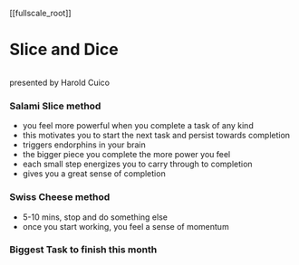 [[fullscale_root]]
# Slice and Dice
```toc
```

presented by Harold Cuico

### Salami Slice method
- you feel more powerful when you complete a task of any kind
- this motivates you to start the next task and persist towards completion
- triggers endorphins in your brain
- the bigger piece you complete the more power you feel
- each small step energizes you to carry through to completion
- gives you a great sense of completion

### Swiss Cheese method
- 5-10 mins, stop and do something else
- once you start working, you feel a sense of momentum
### Biggest Task to finish this month

